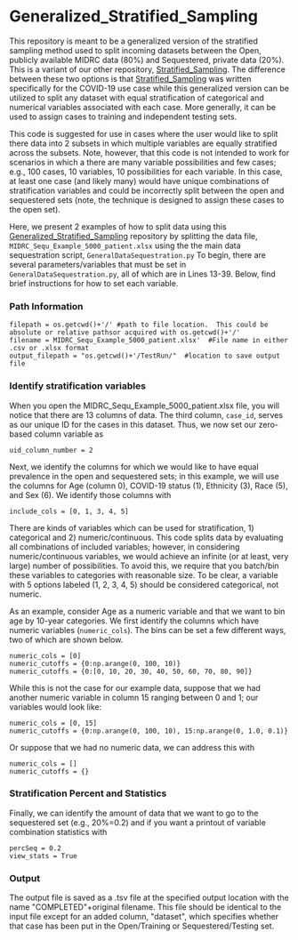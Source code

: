 # Generalized_Stratified_Sampling

This repository is meant to be a generalized version of the stratified sampling method used to split incoming datasets between the Open, publicly available MIDRC data (80%) and Sequestered, private data (20%).  This is a variant of our other repository, [Stratified_Sampling](https://github.com/MIDRC/Stratified_Sampling).  The difference between these two options is that [Stratified_Sampling](https://github.com/MIDRC/Stratified_Sampling) was written specifically for the COVID-19 use case while this generalized version can be utilized to split any dataset with equal stratification of categorical and numerical variables associated with each case.  More generally, it can be used to assign cases to training and independent testing sets.

This code is suggested for use in cases where the user would like to split there data into 2 subsets in which multiple variables are equally stratified across the subsets.  Note, however, that this code is not intended to work for scenarios in which a there are many variable possibilities and few cases; e.g., 100 cases, 10 variables, 10 possibilities for each variable.  In this case, at least one case (and likely many) would have unique combinations of stratification variables and could be incorrectly split between the open and sequestered sets (note, the technique is designed to assign these cases to the open set).

Here, we present 2 examples of how to split data using this [Generalized_Stratified_Sampling](https://github.com/MIDRC/Generalized_Stratified_Sampling) repository by splitting the data file, `MIDRC_Sequ_Example_5000_patient.xlsx` using the the main data sequestration script, `GeneralDataSequestration.py`  To begin, there are several parameters/variables that must be set in `GeneralDataSequestration.py`, all of which are in Lines 13-39.  Below, find brief instructions for how to set each variable.
### Path Information
```
filepath = os.getcwd()+'/' #path to file location.  This could be absolute or relative pathsor acquired with os.getcwd()+'/' 
filename = MIDRC_Sequ_Example_5000_patient.xlsx'  #File name in either .csv or .xlsx format
output_filepath = "os.getcwd()+'/TestRun/"  #location to save output file
```

### Identify stratification variables
When you open the MIDRC_Sequ_Example_5000_patient.xlsx file, you will notice that there are 13 columns of data.  The third column, `case_id`, serves as our unique ID for the cases in this dataset.  Thus, we now set our zero-based column variable as
```
uid_column_number = 2
```

Next, we identify the columns for which we would like to have equal prevalence in the open and sequestered sets; in this example, we will use the columns for Age (column 0), COVID-19 status (1), Ethnicity (3), Race (5), and Sex (6).  We identify those columns with 
```
include_cols = [0, 1, 3, 4, 5]
```

There are kinds of variables which can be used for stratification, 1) categorical and 2) numeric/continuous.  This code splits data by evaluating all combinations of included variables; however, in considering numeric/continuous variables, we would achieve an infinite (or at least, very large) number of possibilities.  To avoid this, we require that you batch/bin these variables to categories with reasonable size.  To be clear, a variable with 5 options labeled (1, 2, 3, 4, 5) should be considered categorical, not numeric.  

As an example, consider Age as a numeric variable and that we want to bin age by 10-year categories.  We first identify the columns which have numeric variables (`numeric_cols`).  The bins can be set a few different ways, two of which are shown below.
```
numeric_cols = [0]
numeric_cutoffs = {0:np.arange(0, 100, 10)}
numeric_cutoffs = {0:[0, 10, 20, 30, 40, 50, 60, 70, 80, 90]}
```

While this is not the case for our example data, suppose that we had another numeric variable in column 15 ranging between 0 and 1; our variables would look like:
```
numeric_cols = [0, 15]
numeric_cutoffs = {0:np.arange(0, 100, 10), 15:np.arange(0, 1.0, 0.1)}
```

Or suppose that we had no numeric data, we can address this with 
```
numeric_cols = []
numeric_cutoffs = {}
```

### Stratification Percent and Statistics
Finally, we can identify the amount of data that we want to go to the sequestered set (e.g., 20%=0.2) and if you want a printout of variable combination statistics with
```
percSeq = 0.2
view_stats = True
```

### Output
The output file is saved as a .tsv file at the specified output location with the name "COMPLETED"+original filename.  This file should be identical to the input file except for an added column, "dataset", which specifies whether that case has been put in the Open/Training or Sequestered/Testing set.  
